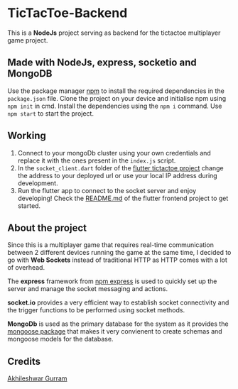 # TicTacToe-Backend

This is a **NodeJs** project serving as backend for the tictactoe multiplayer game project. 

## Made with NodeJs, express, socketio and MongoDB
Use the package manager [npm](https://docs.npmjs.com/downloading-and-installing-node-js-and-npm) to install the required dependencies in the `package.json` file.
Clone the project on your device and initialise npm using `npm init` in cmd.
Install the dependencies using the `npm i` command.
Use `npm start` to start the project.

## Working
1. Connect to your mongoDb cluster using your own credentials and replace it with the ones present in the `index.js` script.
2. In the `socket_client.dart` folder of the [flutter tictactoe project](https://github.com/Maveric-k07/tictactoe-flutter-frontend) change the address to your deployed url or use your local IP address during development.
3. Run the flutter app to connect to the socket server and enjoy developing! Check the [README.md]() of the flutter frontend project to get started.

## About the project

Since this is a multiplayer game that requires real-time communication between 2 different devices running the game at the same time, I decided to 
go with **Web Sockets** instead of traditional HTTP as HTTP comes with a lot of overhead.

The **express** framework from [npm express](https://www.npmjs.com/package/express) is used to quickly set up the server and manage the socket messaging and actions.

**socket.io** provides a very efficient way to establish socket connectivity and the trigger functions to be performed using socket methods.

**MongoDb** is used as the primary database for the system as it provides the [mongoose package](https://www.npmjs.com/package/mongoose) that makes it very convienent to 
create schemas and mongoose models for the database.


## Credits
[Akhileshwar Gurram](https://github.com/Maveric-k07)
